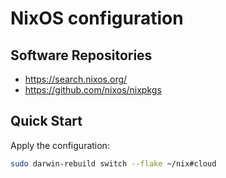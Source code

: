 # NixOS configuration

## Software Repositories

- https://search.nixos.org/
- https://github.com/nixos/nixpkgs

## Quick Start

Apply the configuration:

```bash
sudo darwin-rebuild switch --flake ~/nix#cloud
```
